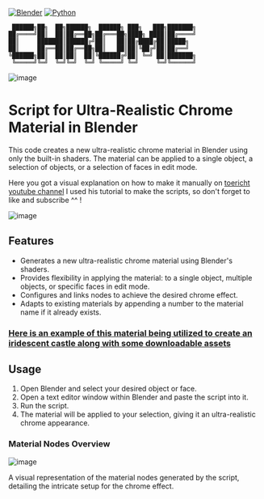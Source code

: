 [![Blender](https://img.shields.io/badge/Blender-3.6-orange.svg)](https://www.blender.org/download/releases/3-6/)
[![Python](https://img.shields.io/badge/Python-3.10.13-blue.svg)](https://www.python.org/downloads/release/python-31013/)
```
 ██████╗██╗  ██╗██████╗  ██████╗ ███╗   ███╗███████╗
██╔════╝██║  ██║██╔══██╗██╔═══██╗████╗ ████║██╔════╝
██║     ███████║██████╔╝██║   ██║██╔████╔██║█████╗  
██║     ██╔══██║██╔══██╗██║   ██║██║╚██╔╝██║██╔══╝  
╚██████╗██║  ██║██║  ██║╚██████╔╝██║ ╚═╝ ██║███████╗
 ╚═════╝╚═╝  ╚═╝╚═╝  ╚═╝ ╚═════╝ ╚═╝     ╚═╝╚══════╝
```

![image](https://github.com/SECRET-GUEST/animation/assets/92639080/54dac6b6-6bbd-47cb-bc48-a5fc4effb10a)


# Script for Ultra-Realistic Chrome Material in Blender

This code creates a new ultra-realistic chrome material in Blender using only the built-in shaders. The material can be applied to a single object, a selection of objects, or a selection of faces in edit mode.

Here you got a visual explanation on how to make it manually on [toericht youtube channel](https://www.youtube.com/watch?v=co1uZvyVvjE&ab_channel=toericht)
I used his tutorial to make the scripts, so don't forget to like and subscribe ^^ !



![image](https://github.com/SECRET-GUEST/animation/assets/92639080/9270ef72-bd0b-47a6-b699-1ce85983343b)

## Features

- Generates a new ultra-realistic chrome material using Blender's shaders.
- Provides flexibility in applying the material: to a single object, multiple objects, or specific faces in edit mode.
- Configures and links nodes to achieve the desired chrome effect.
- Adapts to existing materials by appending a number to the material name if it already exists.


### [Here is an example of this material being utilized to create an iridescent castle along with some downloadable assets](https://www.artstation.com/artwork/JvJmyA)

## Usage

1. Open Blender and select your desired object or face.
2. Open a text editor window within Blender and paste the script into it.
3. Run the script.
4. The material will be applied to your selection, giving it an ultra-realistic chrome appearance.

### Material Nodes Overview

![image](https://github.com/SECRET-GUEST/animation/assets/92639080/6a68fec6-d59a-43fc-9838-f4d8b061e55f)

A visual representation of the material nodes generated by the script, detailing the intricate setup for the chrome effect.
